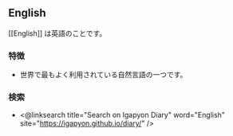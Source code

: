 ## English

[[English]] は英語のことです。

### 特徴

* 世界で最もよく利用されている自然言語の一つです。

### 検索

* <@linksearch title="Search on Igapyon Diary" word="English" site="https://igapyon.github.io/diary/" />
